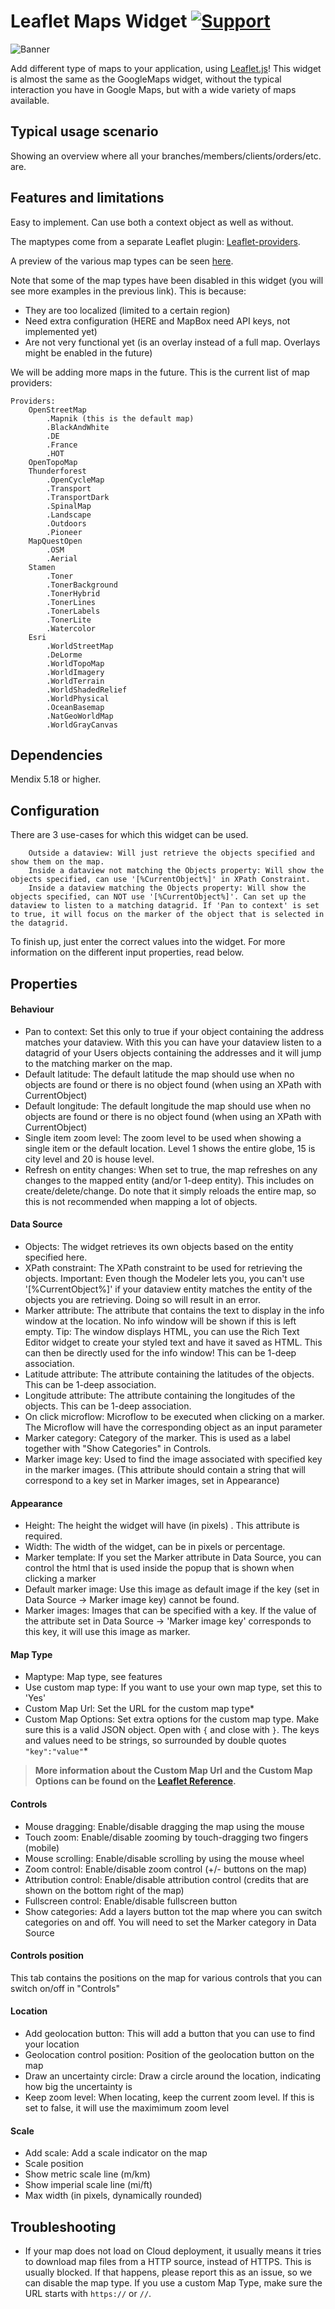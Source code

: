 # Leaflet Maps Widget [![Support](https://img.shields.io/badge/Mendix%20Support%3A-Community-orange.svg)](https://world.mendix.com/display/howto50/App+Store+Content+Support)

![Banner](https://raw.githubusercontent.com/mendix/Leaflet/master/assets/app_store_banner.png)

Add different type of maps to your application, using [Leaflet.js](http://leafletjs.com/)! This widget is almost the same as the GoogleMaps widget, without the typical interaction you have in Google Maps, but with a wide variety of maps available.

## Typical usage scenario

Showing an overview where all your branches/members/clients/orders/etc. are.

## Features and limitations

Easy to implement. Can use both a context object as well as without.

The maptypes come from a separate Leaflet plugin: [Leaflet-providers](https://github.com/leaflet-extras/leaflet-providers).

A preview of the various map types can be seen [here](http://leaflet-extras.github.io/leaflet-providers/preview/).

Note that some of the map types have been disabled in this widget (you will see more examples in the previous link). This is because:
* They are too localized (limited to a certain region)
* Need extra configuration (HERE and MapBox need API keys, not implemented yet)
* Are not very functional yet (is an overlay instead of a full map. Overlays might be enabled in the future)

We will be adding more maps in the future. This is the current list of map providers:

```
Providers:
    OpenStreetMap
        .Mapnik (this is the default map)
        .BlackAndWhite
        .DE
        .France
        .HOT
    OpenTopoMap
    Thunderforest
        .OpenCycleMap
        .Transport
        .TransportDark
        .SpinalMap
        .Landscape
        .Outdoors
        .Pioneer
    MapQuestOpen
        .OSM
        .Aerial
    Stamen
        .Toner
        .TonerBackground
        .TonerHybrid
        .TonerLines
        .TonerLabels
        .TonerLite
        .Watercolor
    Esri
        .WorldStreetMap
        .DeLorme
        .WorldTopoMap
        .WorldImagery
        .WorldTerrain
        .WorldShadedRelief
        .WorldPhysical
        .OceanBasemap
        .NatGeoWorldMap
        .WorldGrayCanvas
```

## Dependencies
Mendix 5.18 or higher.

## Configuration

There are 3 use-cases for which this widget can be used.

        Outside a dataview: Will just retrieve the objects specified and show them on the map.
        Inside a dataview not matching the Objects property: Will show the objects specified, can use '[%CurrentObject%]' in XPath Constraint.
        Inside a dataview matching the Objects property: Will show the objects specified, can NOT use '[%CurrentObject%]'. Can set up the dataview to listen to a matching datagrid. If 'Pan to context' is set to true, it will focus on the marker of the object that is selected in the datagrid.

To finish up, just enter the correct values into the widget. For more information on the different input properties, read below.

## Properties

#### Behaviour
* Pan to context: Set this only to true if your object containing the address matches your dataview. With this you can have your dataview listen to a datagrid of your Users objects containing the addresses and it will jump to the matching marker on the map.
* Default latitude: The default latitude the map should use when no objects are found or there is no object found (when using an XPath with CurrentObject)
* Default longitude: The default longitude the map should use when no objects are found or there is no object found (when using an XPath with CurrentObject)
* Single item zoom level: The zoom level to be used when showing a single item or the default location. Level 1 shows the entire globe, 15 is city level and 20 is house level.
* Refresh on entity changes: When set to true, the map refreshes on any changes to the mapped entity (and/or 1-deep entity). This includes on create/delete/change. Do note that it simply reloads the entire map, so this is not recommended when mapping a lot of objects.

#### Data Source
* Objects: The widget retrieves its own objects based on the entity specified here.
* XPath constraint: The XPath constraint to be used for retrieving the objects. Important: Even though the Modeler lets you, you can't use '[%CurrentObject%]' if your dataview entity matches the entity of the objects you are retrieving. Doing so will result in an error.
* Marker attribute: The attribute that contains the text to display in the info window at the location. No info window will be shown if this is left empty. Tip: The window displays HTML, you can use the Rich Text Editor widget to create your styled text and have it saved as HTML. This can then be directly used for the info window! This can be 1-deep association.
* Latitude attribute: The attribute containing the latitudes of the objects. This can be 1-deep association.
* Longitude attribute: The attribute containing the longitudes of the objects. This can be 1-deep association.
* On click microflow: Microflow to be executed when clicking on a marker. The Microflow will have the corresponding object as an input parameter
* Marker category: Category of the marker. This is used as a label together with "Show Categories" in Controls.
* Marker image key: Used to find the image associated with specified key in the marker images. (This attribute should contain a string that will correspond to a key set in Marker images, set in Appearance)

#### Appearance
* Height: The height the widget will have (in pixels) . This attribute is required.
* Width: The width of the widget, can be in pixels or percentage.
* Marker template: If you set the Marker attribute in Data Source, you can control the html that is used inside the popup that is shown when clicking a marker
* Default marker image: Use this image as default image if the key (set in Data Source -> Marker image key) cannot be found.
* Marker images: Images that can be specified with a key. If the value of the attribute set in Data Source -> 'Marker image key' corresponds to this key, it will use this image as marker.

#### Map Type
* Maptype: Map type, see features
* Use custom map type: If you want to use your own map type, set this to 'Yes'
* Custom Map Url: Set the URL for the custom map type*
* Custom Map Options: Set extra options for the custom map type. Make sure this is a valid JSON object. Open with ``{`` and close with ``}``. The keys and values need to be strings, so surrounded by double quotes ``"key":"value"``*

> **More information about the Custom Map Url and the Custom Map Options can be found on the [Leaflet Reference](http://leafletjs.com/reference.html#tilelayer).**

#### Controls
* Mouse dragging: Enable/disable dragging the map using the mouse
* Touch zoom: Enable/disable zooming by touch-dragging two fingers (mobile)
* Mouse scrolling: Enable/disable scrolling by using the mouse wheel
* Zoom control: Enable/disable zoom control (+/- buttons on the map)
* Attribution control: Enable/disable attribution control (credits that are shown on the bottom right of the map)
* Fullscreen control: Enable/disable fullscreen button
* Show categories: Add a layers button tot the map where you can switch categories on and off. You will need to set the Marker category in Data Source

#### Controls position
This tab contains the positions on the map for various controls that you can switch on/off in "Controls"

#### Location
* Add geolocation button: This will add a button that you can use to find your location
* Geolocation control position: Position of the geolocation button on the map
* Draw an uncertainty circle: Draw a circle around the location, indicating how big the uncertainty is
* Keep zoom level: When locating, keep the current zoom level. If this is set to false, it will use the maximimum zoom level

#### Scale
* Add scale: Add a scale indicator on the map
* Scale position
* Show metric scale line (m/km)
* Show imperial scale line (mi/ft)
* Max width (in pixels, dynamically rounded)

## Troubleshooting

* If your map does not load on Cloud deployment, it usually means it tries to download map files from a HTTP source, instead of HTTPS. This is usually blocked. If that happens, please report this as an issue, so we can disable the map type. If you use a custom Map Type, make sure the URL starts with ``https://`` or ``//``.


